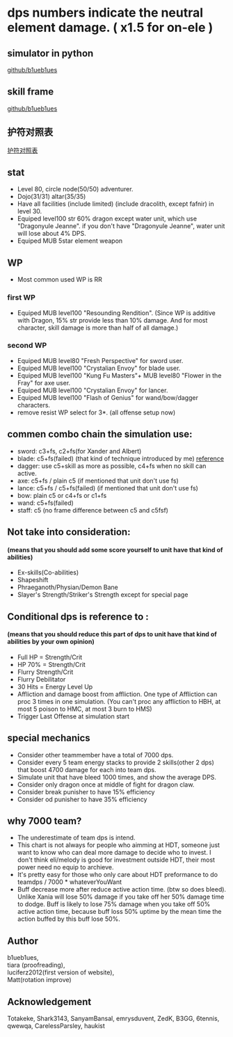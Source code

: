 
# dps numbers indicate the neutral element damage. ( x1.5 for on-ele )


## simulator in python
[github/b1ueb1ues](https://github.com/b1ueb1ues/dl)

## skill frame
[github/b1ueb1ues](https://github.com/b1ueb1ues/dl/tree/master/framedata/skills)

## 护符对照表
[护符对照表](https://github.com/b1ueb1ues/b1ueb1ues.github.io/blob/master/dl-sim/amulet.csv)


## stat
- Level 80, circle node(50/50) adventurer.
- Dojo(31/31) altar(35/35) 
- Have all facilities (include limited) (include dracolith, except fafnir) in level 30.
- Equiped level100 str 60% dragon except water unit, which use "Dragonyule Jeanne". if you don't have "Dragonyule Jeanne", water unit will lose about 4% DPS.
- Equiped MUB 5star element weapon

## WP
- Most common used WP is RR

### first WP
- Equiped MUB level100 "Resounding Rendition". (Since WP is additive with Dragon, 15% str provide less than 10% damage. And for most character, skill damage is more than half of all damage.)

### second WP
- Equiped MUB level80 "Fresh Perspective" for sword user.
- Equiped MUB level100 "Crystalian Envoy" for blade user.
- Equiped MUB level100 "Kung Fu Masters"+ MUB level80 "Flower in the Fray" for axe user.
- Equiped MUB level100 "Crystalian Envoy" for lancer.
- Equiped MUB level100 "Flash of Genius" for wand/bow/dagger characters.
- remove resist WP select for 3\*. (all offense setup now)


## commen combo chain the simulation use:
- sword: c3+fs, c2+fs(for Xander and Albert)
- blade: c5+fs(failed) (that kind of technique introduced by me) [reference](https://www.bilibili.com/video/av38956687/)
- dagger: use c5+skill as more as possible, c4+fs when no skill can active.
- axe: c5+fs / plain c5 (if mentioned that unit don't use fs)
- lance: c5+fs / c5+fs(failed) (if mentioned that unit don't use fs)
- bow: plain c5 or c4+fs or c1+fs
- wand: c5+fs(failed)
- staff: c5 (no frame difference between c5 and c5fsf)

## Not take into consideration: 
#### (means that you should add some score yourself to unit have that kind of abilities)
- Ex-skills(Co-abilities)
- Shapeshift
- Phraeganoth/Physian/Demon Bane
- Slayer's Strength/Striker's Strength except for special page

## Conditional dps is reference to :
#### (means that you should reduce this part of dps to unit have that kind of abilities by your own opinion)
- Full HP = Strength/Crit
- HP 70% = Strength/Crit
- Flurry Strength/Crit
- Flurry Debilitator
- 30 Hits = Energy Level Up
- Affliction and damage boost from affliction. One type of Affliction can proc 3 times in one simulation. (You can't proc any affliction to HBH, at most 5 poison to HMC, at most 3 burn to HMS)
- Trigger Last Offense at simulation start

## special mechanics
- Consider other teammember have a total of 7000 dps.
- Consider every 5 team energy stacks to provide 2 skills(other 2 dps) that boost 4700 damage for each into team dps.
- Simulate unit that have bleed 1000 times, and show the average DPS. 
- Consider only dragon once at middle of fight for dragon claw.
- Consider break punisher to have 15% efficiency
- Consider od punisher to have 35% efficiency

## why 7000 team?
- The underestimate of team dps is intend.
- This chart is not always for people who aimming at HDT, someone just want to know who can deal more damage to decide who to invest. I don't think eli/melody is good for investment outside HDT, their most power need no equip to archieve.
- It's pretty easy for those who only care about HDT preformance to do teamdps / 7000 * whateverYouWant
- Buff decrease more after reduce active action time. (btw so does bleed). Unlike Xania will lose 50% damage if you take off her 50% damage time to dodge. Buff is likely to lose 75% damage when you take off 50% active action time, because buff loss 50% uptime by the mean time the action buffed by this buff lose 50%.


## Author
b1ueb1ues,  
tiara (proofreading),  
luciferz2012(first version of website),  
Matt(rotation improve)  

## Acknowledgement
Totakeke, Shark3143, SanyamBansal, emrysduvent, ZedK, B3GG, 6tennis, qwewqa, CarelessParsley, haukist
